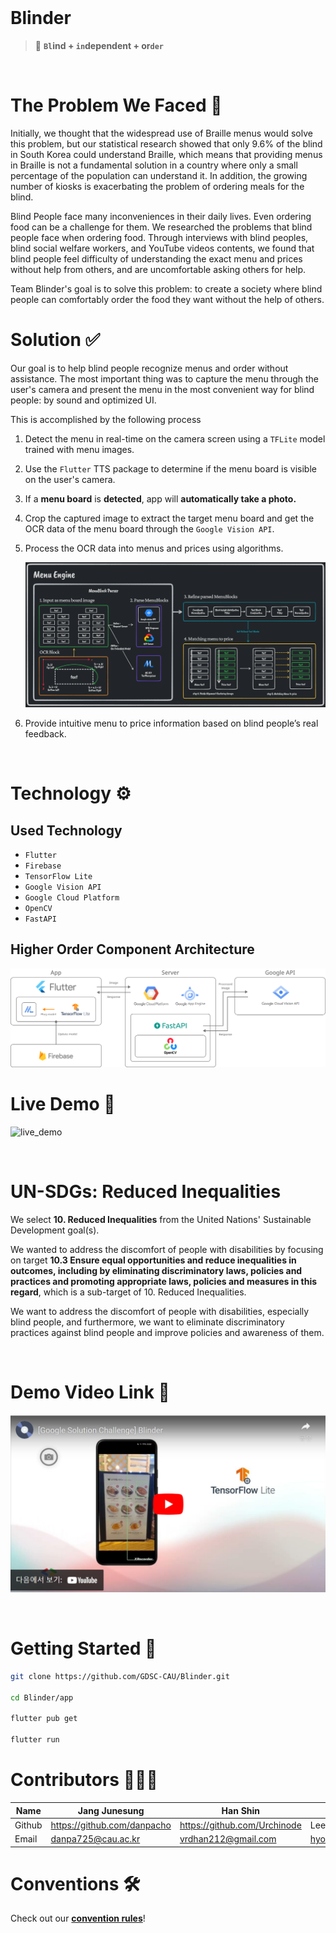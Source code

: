 <br />

# Blinder

> 🌱 **`Bl`ind + `in`dependent + or`der`**

<br />

# The Problem We Faced 🤔

Initially, we thought that the widespread use of Braille menus would solve this problem, but our statistical research showed that only 9.6% of the blind in South Korea could understand Braille, which means that providing menus in Braille is not a fundamental solution in a country where only a small percentage of the population can understand it. In addition, the growing number of kiosks is exacerbating the problem of ordering meals for the blind.

Blind People face many inconveniences in their daily lives. Even ordering food can be a challenge for them. We researched the problems that blind people face when ordering food. Through interviews with blind peoples, blind social welfare workers, and YouTube videos contents, we found that blind people feel difficulty of understanding the exact menu and prices without help from others, and are uncomfortable asking others for help.

Team Blinder's goal is to solve this problem: to create a society where blind people can comfortably order the food they want without the help of others.

# Solution ✅

Our goal is to help blind people recognize menus and order without assistance. The most important thing was to capture the menu through the user's camera and present the menu in the most convenient way for blind people: by sound and optimized UI.

This is accomplished by the following process

1. Detect the menu in real-time on the camera screen using a `TFLite` model trained with menu images.
2. Use the `Flutter` TTS package to determine if the menu board is visible on the user's camera.
3. If a **menu board** is **detected**, app will **automatically take a photo.**
4. Crop the captured image to extract the target menu board and get the OCR data of the menu board through the `Google Vision API`.
5. Process the OCR data into menus and prices using algorithms.

    ![menu_extraction_algorithm](./assets/menu_algorithm.webp)

6. Provide intuitive menu to price information based on blind people’s real feedback.

<br />

# Technology ⚙️

## Used Technology

-   `Flutter`
-   `Firebase`
-   `TensorFlow Lite`
-   `Google Vision API`
-   `Google Cloud Platform`
-   `OpenCV`
-   `FastAPI`

## Higher Order Component Architecture

![HOC_Architecture](./assets/architecture.jpg)

# Live Demo 🚀

![live_demo](./assets/blinder_demo.gif)

<br />

# UN-SDGs: **Reduced Inequalities**

We select **10. Reduced Inequalities** from the United Nations' Sustainable Development goal(s).

We wanted to address the discomfort of people with disabilities by focusing on target **10.3 Ensure equal opportunities and reduce inequalities in outcomes, including by eliminating discriminatory laws, policies and practices and promoting appropriate laws, policies and measures in this regard**, which is a sub-target of 10. Reduced Inequalities.

We want to address the discomfort of people with disabilities, especially blind people, and furthermore, we want to eliminate discriminatory practices against blind people and improve policies and awareness of them.

<br />

# Demo Video Link 🔗

[![youtube_demo](./assets/youtube_link.png)](https://www.youtube.com/watch?v=OPDtJE0w32Y)

<br />

# Getting Started 📲

```bash
git clone https://github.com/GDSC-CAU/Blinder.git

cd Blinder/app

flutter pub get

flutter run
```

# Contributors 👨🏻‍💻

| Name   | Jang Junesung               | Han Shin                     | Lee HyunSub        | Park Ilsang               |
| ------ | --------------------------- | ---------------------------- | ------------------ | ------------------------- |
| Github | https://github.com/danpacho | https://github.com/Urchinode | Lee HyunSub        | https://github.com/1lsang |
| Email  | danpa725@cau.ac.kr          | vrdhan212@gmail.com          | hyonklee@gmail.com | ilsangpark.98@gmail.com   |

# Conventions 🛠️

Check out our **[convention rules](./conventions.md)**!
